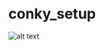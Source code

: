 # conky_setup
![alt text](https://raw.githubusercontent.com/sleter/conky_setup/branch/path/to/img.png)
